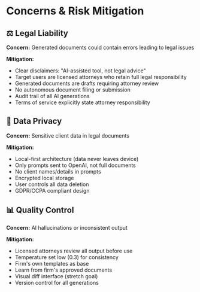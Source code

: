 # Concerns & Risk Mitigation

## ⚖️ Legal Liability

**Concern:** Generated documents could contain errors leading to legal issues

**Mitigation:**
- Clear disclaimers: "AI-assisted tool, not legal advice"
- Target users are licensed attorneys who retain full legal responsibility
- Generated documents are drafts requiring attorney review
- No autonomous document filing or submission
- Audit trail of all AI generations
- Terms of service explicitly state attorney responsibility

## 🔐 Data Privacy

**Concern:** Sensitive client data in legal documents

**Mitigation:**
- Local-first architecture (data never leaves device)
- Only prompts sent to OpenAI, not full documents
- No client names/details in prompts
- Encrypted local storage
- User controls all data deletion
- GDPR/CCPA compliant design

## 📊 Quality Control

**Concern:** AI hallucinations or inconsistent output

**Mitigation:**
- Licensed attorneys review all output before use
- Temperature set low (0.3) for consistency
- Firm's own templates as base
- Learn from firm's approved documents
- Visual diff interface (stretch goal)
- Version control for all generations